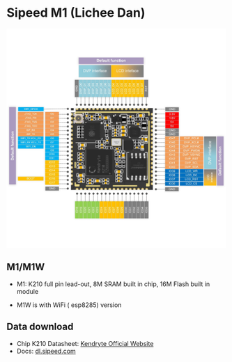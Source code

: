 Sipeed M1 (Lichee Dan)
=======

![](../../assets/M1_pin.png)

## M1/M1W

* M1: K210 full pin lead-out, 8M SRAM built in chip, 16M Flash built in module

* M1W is with WiFi ( esp8285) version



## Data download

* Chip K210 Datasheet: [Kendryte Official Website](https://kendryte.com/downloads/)
* Docs: [dl.sipeed.com](dl.sipeed.com)


